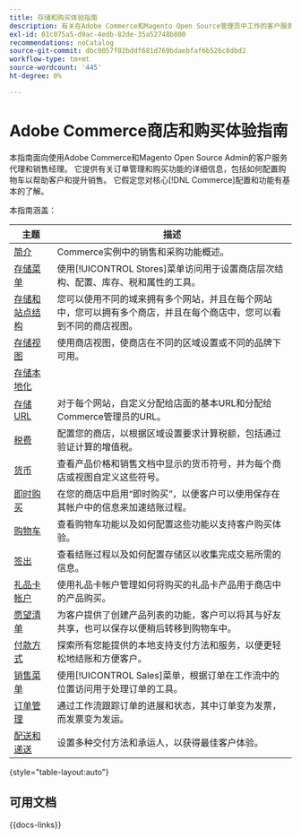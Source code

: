 ```yaml
---
title: 存储和购买体验指南
description: 有关在Adobe Commerce和Magento Open Source管理员中工作的客户服务代理和销售经理的商店定义和销售处理功能的综合信息。
exl-id: 01c075a5-d9ac-4edb-82de-35a52748b800
recommendations: noCatalog
source-git-commit: dbc0057f02bddf681d769bdaebfaf6b526c8dbd2
workflow-type: tm+mt
source-wordcount: '445'
ht-degree: 0%

---
```


# Adobe Commerce商店和购买体验指南

本指南面向使用Adobe Commerce和Magento Open Source Admin的客户服务代理和销售经理。 它提供有关订单管理和购买功能的详细信息，包括如何配置购物车以帮助客户和提升销售。 它假定您对核心[!DNL Commerce]配置和功能有基本的了解。

本指南涵盖：

| 主题 | 描述 |
| ------- | ----------- |
| [简介](introduction.md) | Commerce实例中的销售和采购功能概述。 |
| [存储菜单](stores-menu.md) | 使用[!UICONTROL Stores]菜单访问用于设置商店层次结构、配置、库存、税和属性的工具。 |
| [存储和站点结构](stores.md) | 您可以使用不同的域来拥有多个网站，并且在每个网站中，您可以拥有多个商店，并且在每个商店中，您可以看到不同的商店视图。 |
| [存储视图](store-views.md) | 使用商店视图，使商店在不同的区域设置或不同的品牌下可用。 |
| [存储本地化](store-localize.md) |  |
| [存储URL](store-urls.md) | 对于每个网站，自定义分配给店面的基本URL和分配给Commerce管理员的URL。 |
| [税费](taxes.md) | 配置您的商店，以根据区域设置要求计算税额，包括通过验证计算的增值税。 |
| [货币](currency.md) | 查看产品价格和销售文档中显示的货币符号，并为每个商店或视图自定义这些符号。 |
| [即时购买](checkout-instant-purchase.md) | 在您的商店中启用“即时购买”，以便客户可以使用保存在其帐户中的信息来加速结账过程。 |
| [购物车](cart.md) | 查看购物车功能以及如何配置这些功能以支持客户购买体验。 |
| [签出](checkout-process.md) | 查看结账过程以及如何配置存储区以收集完成交易所需的信息。 |
| [礼品卡帐户](product-gift-card-workflow.md) | 使用礼品卡帐户管理如何将购买的礼品卡产品用于商店中的产品购买。 |
| [愿望清单](wishlists.md) | 为客户提供了创建产品列表的功能，客户可以将其与好友共享，也可以保存以便稍后转移到购物车中。 |
| [付款方式](payments.md) | 探索所有您能提供的本地支持支付方法和服务，以便更轻松地结账和方便客户。 |
| [销售菜单](sales-menu.md) | 使用[!UICONTROL Sales]菜单，根据订单在工作流中的位置访问用于处理订单的工具。 |
| [订单管理](orders.md) | 通过工作流跟踪订单的进展和状态，其中订单变为发票，而发票变为发运。 |
| [配送和递送](delivery.md) | 设置多种交付方法和承运人，以获得最佳客户体验。 |

{style="table-layout:auto"}

## 可用文档

{{docs-links}}
